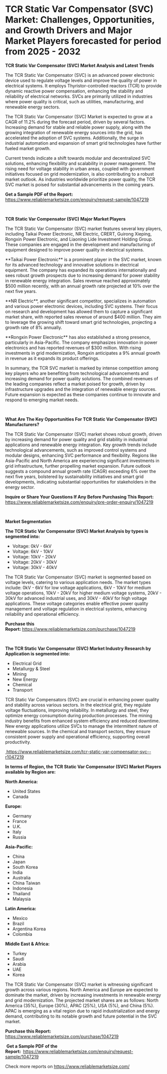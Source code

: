 <p><h1>TCR Static Var Compensator (SVC) Market: Challenges, Opportunities, and Growth Drivers and Major Market Players forecasted for period from 2025 - 2032</h1></p><p><strong>TCR Static Var Compensator (SVC) Market Analysis and Latest Trends</strong></p>
<p><p>The TCR Static Var Compensator (SVC) is an advanced power electronic device used to regulate voltage levels and improve the quality of power in electrical systems. It employs Thyristor-controlled reactors (TCR) to provide dynamic reactive power compensation, enhancing the stability and reliability of electrical networks. SVCs are primarily utilized in industries where power quality is critical, such as utilities, manufacturing, and renewable energy sectors.</p><p>The TCR Static Var Compensator (SVC) Market is expected to grow at a CAGR of 11.2% during the forecast period, driven by several factors. Increasing demand for stable and reliable power supply, along with the growing integration of renewable energy sources into the grid, has accelerated the adoption of SVC systems. Additionally, the surge in industrial automation and expansion of smart grid technologies have further fueled market growth. </p><p>Current trends indicate a shift towards modular and decentralized SVC solutions, enhancing flexibility and scalability in power management. The rising need for voltage stability in urban areas, coupled with government initiatives focused on grid modernization, is also contributing to a robust market outlook. As industries worldwide prioritize power quality, the TCR SVC market is poised for substantial advancements in the coming years.</p></p>
<p><strong>Get a Sample PDF of the Report:&nbsp;</strong> <a href="https://www.reliablemarketsize.com/enquiry/request-sample/1047219?utm_campaign=2634&utm_medium=2&utm_source=Github&utm_content=ia&utm_term=22032025&utm_id=tcr-static-var-compensator-svc">https://www.reliablemarketsize.com/enquiry/request-sample/1047219</a></p>
<p>&nbsp;</p>
<p><strong>TCR Static Var Compensator (SVC) Major Market Players</strong></p>
<p><p>The TCR Static Var Compensator (SVC) market features several key players, including Taikai Power Electronic, NR Electric, CRERT, Guirong Xieping, Rongxin Power Electronic, and Liaoning Lide Investment Holding Group. These companies are engaged in the development and manufacturing of equipment designed to improve power quality in electrical systems.</p><p>**Taikai Power Electronic** is a prominent player in the SVC market, known for its advanced technology and innovative solutions in electrical equipment. The company has expanded its operations internationally and sees robust growth prospects due to increasing demand for power stability in renewable energy integration. Sales revenue reached approximately $500 million recently, with an annual growth rate projected at 10% over the next five years.</p><p>**NR Electric**, another significant competitor, specializes in automation and various power electronic devices, including SVC systems. Their focus on research and development has allowed them to capture a significant market share, with reported sales revenue of around $400 million. They aim to leverage the growing shift toward smart grid technologies, projecting a growth rate of 8% annually.</p><p>**Rongxin Power Electronic** has also established a strong presence, particularly in Asia-Pacific. The company emphasizes innovation in power electronics and has reported revenues of $300 million. With rising investments in grid modernization, Rongxin anticipates a 9% annual growth in revenue as it expands its product offerings.</p><p>In summary, the TCR SVC market is marked by intense competition among key players who are benefiting from technological advancements and increasing demand for power quality solutions. The combined revenues of the leading companies reflect a market poised for growth, driven by infrastructure upgrades and the integration of renewable energy sources. Future expansion is expected as these companies continue to innovate and respond to emerging market needs.</p></p>
<p>&nbsp;</p>
<p><strong>What Are The Key Opportunities For TCR Static Var Compensator (SVC) Manufacturers?</strong></p>
<p><p>The TCR Static Var Compensator (SVC) market shows robust growth, driven by increasing demand for power quality and grid stability in industrial applications and renewable energy integration. Key growth trends include technological advancements, such as improved control systems and modular designs, enhancing SVC performance and flexibility. Regions like Asia-Pacific and North America are experiencing significant investments in grid infrastructure, further propelling market expansion. Future outlook suggests a compound annual growth rate (CAGR) exceeding 6% over the next five years, bolstered by sustainability initiatives and smart grid developments, indicating substantial opportunities for stakeholders in the energy sector.</p></p>
<p><strong>Inquire or Share Your Questions If Any Before Purchasing This Report:</strong> <a href="https://www.reliablemarketsize.com/enquiry/pre-order-enquiry/1047219?utm_campaign=2634&utm_medium=2&utm_source=Github&utm_content=ia&utm_term=22032025&utm_id=tcr-static-var-compensator-svc">https://www.reliablemarketsize.com/enquiry/pre-order-enquiry/1047219</a></p>
<p>&nbsp;</p>
<p><strong>Market Segmentation</strong></p>
<p><strong>The TCR Static Var Compensator (SVC) Market Analysis by types is segmented into:</strong></p>
<p><ul><li>Voltage: 0kV - 6kV</li><li>Voltage: 6kV - 10kV</li><li>Voltage: 10kV - 20kV</li><li>Voltage: 20kV - 30kV</li><li>Voltage: 30kV - 40kV</li></ul></p>
<p><p>The TCR Static Var Compensator (SVC) market is segmented based on voltage levels, catering to various application needs. The market types include: 0kV - 6kV for low voltage applications, 6kV - 10kV for medium voltage operations, 10kV - 20kV for higher medium voltage systems, 20kV - 30kV for advanced industrial uses, and 30kV - 40kV for high voltage applications. These voltage categories enable effective power quality management and voltage regulation in electrical systems, enhancing reliability and operational efficiency.</p></p>
<p><strong>Purchase this Report:&nbsp;</strong><a href="https://www.reliablemarketsize.com/purchase/1047219?utm_campaign=2634&utm_medium=2&utm_source=Github&utm_content=ia&utm_term=22032025&utm_id=tcr-static-var-compensator-svc">https://www.reliablemarketsize.com/purchase/1047219</a></p>
<p>&nbsp;</p>
<p><strong>The TCR Static Var Compensator (SVC) Market Industry Research by Application is segmented into:</strong></p>
<p><ul><li>Electrical Grid</li><li>Metallurgy & Steel</li><li>Mining</li><li>New Energy</li><li>Chemical</li><li>Transport</li></ul></p>
<p><p>TCR Static Var Compensators (SVC) are crucial in enhancing power quality and stability across various sectors. In the electrical grid, they regulate voltage fluctuations, improving reliability. In metallurgy and steel, they optimize energy consumption during production processes. The mining industry benefits from enhanced system efficiency and reduced downtime. New energy applications utilize SVCs to manage the intermittent nature of renewable sources. In the chemical and transport sectors, they ensure consistent power supply and operational efficiency, supporting overall productivity.</p></p>
<p><a href="https://www.reliablemarketsize.com/tcr-static-var-compensator-svc--r1047219?utm_campaign=2634&utm_medium=2&utm_source=Github&utm_content=ia&utm_term=22032025&utm_id=tcr-static-var-compensator-svc">&nbsp;https://www.reliablemarketsize.com/tcr-static-var-compensator-svc--r1047219</a></p>
<p><strong>In terms of Region, the TCR Static Var Compensator (SVC) Market Players available by Region are:</strong></p>
<p>
    <p> <strong> North America: </strong>
        <ul>
            <li>United States</li>
            <li>Canada</li>
        </ul>
        </p> 
    <p> <strong> Europe: </strong>
        <ul>
            <li>Germany</li>
            <li>France</li>
            <li>U.K.</li>
            <li>Italy</li>
            <li>Russia</li>
        </ul>
        </p> 
    <p> <strong> Asia-Pacific: </strong>
        <ul>
            <li>China</li>
            <li>Japan</li>
            <li>South Korea</li>
            <li>India</li>
            <li>Australia</li>
            <li>China Taiwan</li>
            <li>Indonesia</li>
            <li>Thailand</li>
            <li>Malaysia</li>
        </ul>
        </p> 
    <p> <strong> Latin America: </strong>
        <ul>
            <li>Mexico</li>
            <li>Brazil</li>
            <li>Argentina Korea</li>
            <li>Colombia</li>
        </ul>
        </p> 
    <p> <strong> Middle East & Africa: </strong>
        <ul>
            <li>Turkey</li>
            <li>Saudi</li>
            <li>Arabia</li>
            <li>UAE</li>
            <li>Korea</li>
        </ul>
    </p>
    </p>
<p><p>The TCR Static Var Compensator (SVC) market is witnessing significant growth across various regions. North America and Europe are expected to dominate the market, driven by increasing investments in renewable energy and grid modernization. The projected market shares are as follows: North America (35%), Europe (30%), APAC (25%), USA (5%), and China (5%). APAC is emerging as a vital region due to rapid industrialization and energy demand, contributing to its notable growth and future potential in the SVC market.</p></p>
<p><strong>Purchase this Report: </strong><a href="https://www.reliablemarketsize.com/purchase/1047219?utm_campaign=2634&utm_medium=2&utm_source=Github&utm_content=ia&utm_term=22032025&utm_id=tcr-static-var-compensator-svc">https://www.reliablemarketsize.com/purchase/1047219</a></p>
<p>&nbsp;<strong>Get a Sample PDF of the Report:&nbsp;&nbsp;</strong><a href="https://www.reliablemarketsize.com/enquiry/request-sample/1047219?utm_campaign=2634&utm_medium=2&utm_source=Github&utm_content=ia&utm_term=22032025&utm_id=tcr-static-var-compensator-svc">https://www.reliablemarketsize.com/enquiry/request-sample/1047219</a></p>
<p><strong></strong></p>
<p>Check more reports on <a href="https://www.reliablemarketsize.com/?utm_campaign=2634&utm_medium=2&utm_source=Github&utm_content=ia&utm_term=22032025&utm_id=tcr-static-var-compensator-svc">https://www.reliablemarketsize.com/</a></p>